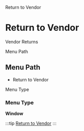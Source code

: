 
Return to Vendor
# Return to Vendor


Vendor Returns

Menu Path
## Menu Path



- Return to Vendor

Menu Type
### Menu Type

**Window**


:::tip
[Return to Vendor](functional-guide/window/window-return-to-vendor.md)
:::